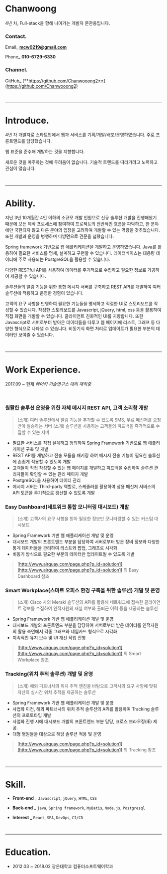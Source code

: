 # Chanwoong

4년 차, Full-stack을 향해 나아가는 개발자 문찬웅입니다.

### Contact.

Email_ **mcw0219@gmail.com**

Phone_ **010-6729-6330**

### Channel.

GitHub_ [**https://github.com/Chanwooong2**](https://github.com/Chanwooong2)

<br> 

---

# Introduce.

 4년 차 개발자로 스타트업에서 웹과 서비스를 기획/개발/배포/운영하였습니다. 주로 프론트앤드를 담당했습니다. 

웹 표준을 준수해 개발하는 것을 지향합니다.

새로운 것을 마주하는 것에 두려움이 없습니다. 기술적 트렌드를 따라가려고 노력하고 관심이 많습니다. 

<br> 

---

# Ability.

 지난 3년 10개월간 4인 이하의 소규모 개발 인원으로 신규 솔루션 개발을 진행해왔기 때문에 모든 제작 프로세스에 참여하여 프로젝트의 전반적인 흐름을 파악하고, 한 분야에만 국한되지 않고 다른 분야의 입장을 고려하여 개발할 수 있는 역량을 갖추었습니다. 또한 개발과 운영을 병행하며 다방면으로 견문을 넓혔습니다.

 Spring framework 기반으로 웹 애플리케이션을 개발하고 운영하였습니다. Java를 활용하여 필요한 서비스를 명세, 설계하고 구현할 수 있습니다. 데이터베이스는 대용량 데이터에 주로 사용되는 PostgreSQL을 활용할 수 있습니다.

 다양한 RESTful API를 사용하여 데이터를 주기적으로 수집하고 필요한 정보로 가공하여 제공할 수 있습니다.

 솔루션들의 알림 기능을 위한 통합 메시지 서버를 구축하고 REST API를 개발하여 여러 솔루션에 적용하고 운영한 경험이 있습니다.

 고객의 요구 사항을 반영하여 필요한 기능들을 명세하고 적절한 UI로 스토리보드를 작성할 수 있습니다. 작성한 스토리보드를 Javascript, jQuery, html, css 등을 활용하여 직접 화면을 개발할 수 있습니다. 클라이언트 친화적인 UI를 지향합니다. 또한 Javascript로 서버로부터 받아온 데이터들을 다루고 웹 페이지에 리스트, 그래프 등 다양한 형식으로 나타낼 수 있습니다. 비동기식 화면 처리로 업데이트가 필요한 부분의 데이터만 보여줄 수 있습니다.

<br> 

---

# Work Experience.
2017.09 ~ 현재 *에어키 기술연구소 대리 재직중*

<br>

### **원활한 솔루션 운영을 위한 자체 메시지 REST API, 고객 소리함 개발**

> (소개) 여러 솔루션에서 알림 기능을 추가할 수 있도록 SMS, 무료 메신저를 요청받아 발송하는 서버
> (소개) 솔루션을 사용하는 고객들의 피드백을 즉각적으로 수집할 수 있는 서버

- 필요한 서비스를 직접 설계하고 정의하여 Spring Framework 기반으로 웹 애플리케이션 구축 및 개발
- REST API를 개발하고 전송 모듈을 패키징 하여 메시지 전송 기능이 필요한 솔루션에 손쉽게 적용할 수 있도록 개발
- 고객들이 직접 작성할 수 있는 웹 페이지를 개발하고 피드백을 수집하여 솔루션 관리자들이 확인할 수 있는 관리 페이지 개발
- PostgreSQL을 사용하여 데이터 관리
- 메시지 서버는 Third-party 역할로, 스케줄러를 활용하여 상용 메신저 서비스의 API 토큰을 주기적으로 갱신할 수 있도록 개발

### **Easy Dashboard(네트워크 통합 모니터링 대시보드) 개발**

> (소개) 고객사의 요구 사항을 받아 필요한 정보만 모니터링할 수 있는 커스텀 대시보드

- Spring Framework 기반 웹 애플리케이션 개발 및 운영
- 대시보드 개발의 프론트엔드 부분을 담당하여 서버로부터 받은 장비 정보와 다양한 통계 데이터들을 관리하여 리스트와 팝업, 그래프로 시각화
- 비동기 방식으로 필요한 부분의 데이터만 업데이트될 수 있도록 개발

> [http://www.airquay.com/page.php?p_id=solution1](http://www.airquay.com/page.php?p_id=solution1) 의 Easy Dashboard 참조

### **Smart Workplace(스마트 오피스 환경 구축을 위한 솔루션) 개발 및 운영**

> (소개) Cisco 사의 Meraki 솔루션의 API를 활용해 네트워크에 접속한 클라이언트 정보를 수집하여 인적자원의 재실 여부와 출퇴근 이력 등을 제공하는 솔루션

- Spring Framework 기반 웹 애플리케이션 개발 및 운영
- 대시보드 개발의 프론트엔드 부분을 담당하여 서버로부터 받은 데이터를 인적자원의 활용 측면에서 각종 그래프와 네임카드 형식으로 시각화
- 지속적인 유지 보수 및 UI 개선 작업 진행

> [http://www.airquay.com/page.php?p_id=solution1](http://www.airquay.com/page.php?p_id=solution1) 의 Smart Workplace 참조

### **Tracking(위치 추적 솔루션) 개발 및 운영**

> (소개) 해외 파트너사의 위치 추적 엔진을 바탕으로 고객사의 요구 사항에 맞춰 자산의 실시간 위치 추적을 제공하는 솔루션

- Spring Framework 기반 웹 애플리케이션 개발 및 운영
- 사업화 이전, 해외 파트너사의 위치 추적 솔루션의 API를 활용하여 Tracking 솔루션의 프로토타입 개발
- 사업화 진행 시에 대시보드 개발의 프론트엔드 부분 담당, 크로스 브라우징(IE) 제공.
- 대형 병원들을 대상으로 해당 솔루션 적용 및 운영

> [http://www.airquay.com/page.php?p_id=solution1](http://www.airquay.com/page.php?p_id=solution1) 의 Tracking 참조

<br> 

---

# Skill.

- **Front-end** _ `Javascript`, `jQuery`, `HTML`, `CSS`
- **Back-end _** `java`, `Spring framework`, `MyBatis`, `Node.js`, `Postgresql`

- **Interest _** `React`, `SPA`, `DevOps`, `CI/CD`

<br> 

---

# Education.

- 2012.03 ~ 2018.02 광운대학교 컴퓨터소프트웨어학과
